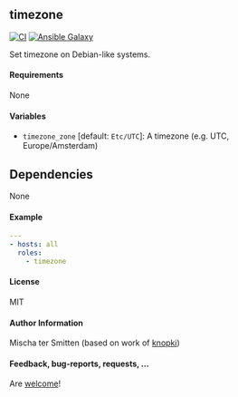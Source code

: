 ## timezone

[![CI](https://github.com/Oefenweb/ansible-timezone/workflows/CI/badge.svg)](https://github.com/Oefenweb/ansible-timezone/actions?query=workflow%3ACI)
[![Ansible Galaxy](http://img.shields.io/badge/ansible--galaxy-timezone-blue.svg)](https://galaxy.ansible.com/Oefenweb/timezone)

Set timezone on Debian-like systems.

#### Requirements

None

#### Variables

 * `timezone_zone` [default: `Etc/UTC`]: A timezone (e.g. UTC, Europe/Amsterdam)

## Dependencies

None

#### Example

```yaml
---
- hosts: all
  roles:
    - timezone
```

#### License

MIT

#### Author Information

Mischa ter Smitten (based on work of [knopki](https://github.com/knopki))

#### Feedback, bug-reports, requests, ...

Are [welcome](https://github.com/Oefenweb/ansible-timezone/issues)!
